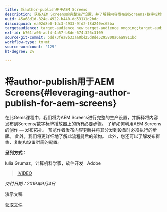 ```yaml
---
title: 将author-publish用于AEM Screens
description: 获取AEM Screens的完整生产设置，并了解将内容发布到Screens/数字标牌播放器上的所有必要步骤。
uuid: 45a68d1d-824e-4922-b440-dd53131d2bdc
discoiquuid: ea92d8e0-1dc3-4933-9fd2-f8d240ec65ba
targetaudience: target-audience new;target-audience ongoing;target-audience upgrader
exl-id: b761fa06-acf4-4a57-b8de-6741326c3109
source-git-commit: bdd73fea8b33aa0bd25d8de5295808a6aa9911bd
workflow-type: tm+mt
source-wordcount: '129'
ht-degree: 2%

---
```


# 将author-publish用于AEM Screens{#leveraging-author-publish-for-aem-screens}

在此Gems课程中，我们将为AEM Screens进行完整的生产设置，并解释将内容发布到Screens/数字标牌播放器上的所有必要步骤。 了解如何利用AEM Screens的创作 — 发布拓扑。 预览作者发布内容更新并将其分发到设备时必须执行的步骤。 此外，我们将更详细地了解此流程背后的架构。 此外，您还可以了解发布群集、复制和设备所需的配置。

**呈列方式：**

Iulia Grumaz，计算机科学家，软件开发，Adobe

>[!VIDEO](https://video.tv.adobe.com/v/28706/?quality=9)

*交付日期：2019年9月4日*

演示文稿

[获取文件](assets/leveraging-author-publish-aem-screens-final.pdf)
